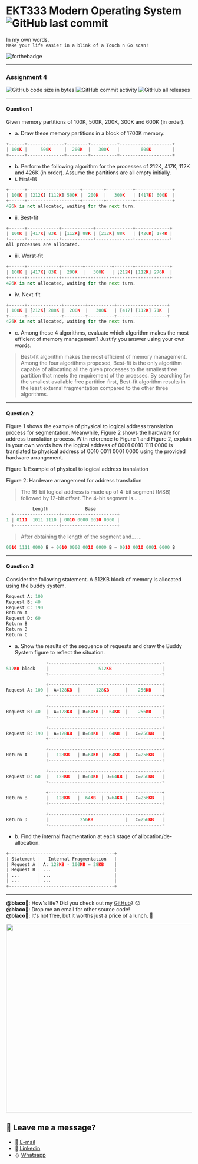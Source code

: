 # EKT333 Modern Operating System ![GitHub last commit](https://img.shields.io/github/last-commit/ehong-w/mos333-asg4-dump?style=for-the-badge)

In my own words,\
`Make your life easier in a blink of a Touch n Go scan!`

![forthebadge](https://forthebadge.com/images/badges/powered-by-electricity.svg)

---

### Assignment 4
![GitHub code size in bytes](https://img.shields.io/github/languages/code-size/ehong-w/mos333-asg4-dump)
![GitHub commit activity](https://img.shields.io/github/commit-activity/m/ehong-w/mos333-asg4-dump)
![GitHub all releases](https://img.shields.io/github/downloads/ehong-w/mos333-asg4-dump/total)

---

#### Question 1
Given memory partitions of 100K, 500K, 200K, 300K and 600K (in order).
- a. Draw these memory partitions in a block of 1700K memory.

```python
+------+--------------+--------+----------+--------------------+
| 100K |     500K     |  200K  |   300K   |        600K        |
+------+--------------+--------+----------+--------------------+
```

- b. Perform the following algorithm for the processes of 212K, 417K, 112K and 426K (in order). Assume the partitions are all empty initially.
- i. First-fit

```python
+------+--------------------+--------+----------+--------------+
| 100K | [212K] [112K] 500K |  200K  |   300K   | [417K] 600K  |
+------+--------------------+--------+----------+--------------+
426k is not allocated, waiting for the next turn.
```

- ii. Best-fit

```python
+------+------------+------------+--------------+-------------+
| 100K | [417K] 83K | [112K] 88K | [212K] 88K   | [426K] 174K |
+------+------------+------------+--------------+-------------+
All processes are allocated.
```

- iii. Worst-fit

```python
+------+------------+--------+----------+-------+-------------+
| 100K | [417K] 83K |  200K  |   300K   | [212K] [112K] 276K  |
+------+------------+--------+----------+-------+-------------+
426K is not allocated, waiting for the next turn.
```

- iv. Next-fit

```python
+------+-------------+--------+----------+-------------------+
| 100K | [212K] 288K |  200K  |   300K   | [417] [112K] 71K  |
+------+-------------+--------+----------+----- -------------+
426K is not allocated, waiting for the next turn.
```

- c. Among these 4 algorithms, evaluate which algorithm makes the most efficient of memory management? Justify you answer using your own words.

>Best-fit algorithm makes the most efficient of memory management. Among the four algorithms proposed, Best-fit is the only algorithm capable of allocating all the given processes to the smallest free partition that meets the requirement of the proesses. By searching for the smallest available free partition first, Best-fit algorithm results in the least external fragmentation compared to the other three algorithms.

---

#### Question 2
Figure 1 shows the example of physical to logical address translation process for segmentation.
Meanwhile, Figure 2 shows the hardware for address translation process. With reference to
Figure 1 and Figure 2, explain in your own words how the logical address of 0001 0010 1111
0000 is translated to physical address of 0010 0011 0001 0000 using the provided hardware
arrangement.

Figure 1: Example of physical to logical address translation

Figure 2: Hardware arrangement for address translation

> The 16-bit logical address is made up of 4-bit segment (MSB) followed by 12-bit offset. The 4-bit segment is... ...

```python
          Length              Base
  +-----------------+---------------------+
1 | 0111  1011 1110 | 0010 0000 0010 0000 |
  +-----------------+---------------------+
```

> After obtaining the length of the segment and... ...

```python
0010 1111 0000 B + 0010 0000 0010 0000 B = 0010 0010 0001 0000 B
```

---

#### Question 3
Consider the following statement. A 512KB block of memory is allocated using the buddy system.
```python
Request A: 100
Request B: 40
Request C: 190
Return A
Request D: 60
Return B
Return D
Return C
```

- a. Show the results of the sequence of requests and draw the Buddy System figure to reflect the situation.

```python
               +-------------------------------------------+
512KB block    |                   512KB                   |
               +-------------------------------------------+

               +-------------------------------------------+
Request A: 100 |  A=128KB  |      128KB      |    256KB    |
               +-------------------------------------------+

               +-------------------------------------------+
Request B: 40  |  A=128KB  | B=64KB |  64KB  |    256KB    |
               +-------------------------------------------+

               +-------------------------------------------+
Request B: 190 |  A=128KB  | B=64KB |  64KB  |   C=256KB   |
               +-------------------------------------------+

               +-------------------------------------------+
Return A       |   128KB   | B=64KB |  64KB  |   C=256KB   |
               +-------------------------------------------+

               +-------------------------------------------+
Request D: 60  |   128KB   | B=64KB | D=64KB |   C=256KB   |
               +-------------------------------------------+

               +-------------------------------------------+
Return B       |   128KB   |  64KB  | D=64KB |   C=256KB   |
               +-------------------------------------------+

               +-------------------------------------------+
Return D       |            256KB            |   C=256KB   |
               +-------------------------------------------+

```

- b. Find the internal fragmentation at each stage of allocation/de-allocation.

```python
+----------------------------------------+
| Statement |   Internal Fragmentation   |
| Request A | A: 128KB - 100KB = 28KB    |
| Request B | ...                        |
| ...       | ...                        |
| ...       | ...                        |
+----------------------------------------+
```

---

**@blaco**🐏: How's life? Did you check out my [GitHub](https://github.com/ehong-w/)? 😟\
**@blaco**🐏: Drop me an email for other source code!\
**@blaco**🐏: It's not free, but it worths just a price of a lunch. 🥗

<p>
  <img width="512" src="https://user-images.githubusercontent.com/68590570/113911631-c52ca900-980c-11eb-8946-19ce84f84c40.png">
</p>

## 🧸 **Leave me a message?**
- 🍺 [E-mail](mailto:ehong.w@gmail.com?subject=[GitHub]%20Problem%20Description)
- 🧺 [Linkedin](https://www.linkedin.com/in/ehong-w/)
- ⛄ [Whatsapp]()
